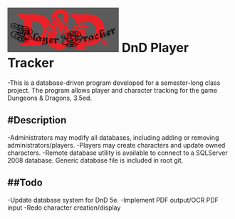 ![alt text](https://github.com/NachoChef/Dungeons-Dragons-Player-Tracker/blob/dontfuckmeup/src/Resources/dndlogo.png "DNDPT logo")
DnD Player Tracker
======
-This is a database-driven program developed for a semester-long class project. The program allows player and character tracking for the game Dungeons & Dragons, 3.5ed.

#Description
--------------
-Administrators may modify all databases, including adding or removing administrators/players.
-Players may create characters and update owned characters.
-Remote database utility is available to connect to a SQLServer 2008 database. Generic database file is included in root git.

##Todo
--------------
-Update database system for DnD 5e.
-Implement PDF output/OCR PDF input
-Redo character creation/display

